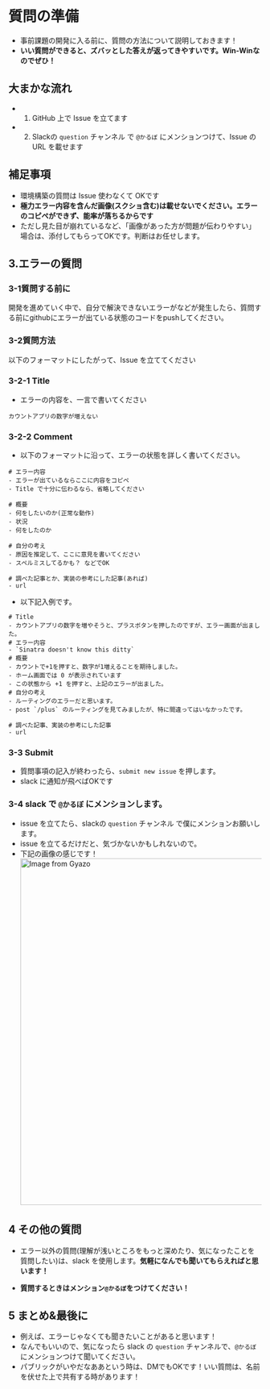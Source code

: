 # 質問の準備
- 事前課題の開発に入る前に、質問の方法について説明しておきます！
- **いい質問ができると、ズバッとした答えが返ってきやすいです。Win-Winなのでぜひ！**

## 大まかな流れ
- 1. GitHub 上で Issue を立てます
- 2. Slackの `question` チャンネル で `@かるぼ` にメンションつけて、Issue の URL を載せます

## 補足事項
- 環境構築の質問は Issue 使わなくて OKです
- **極力エラー内容を含んだ画像(スクショ含む)は載せないでください。エラーのコピペができず、能率が落ちるからです**
- ただし見た目が崩れているなど、「画像があった方が問題が伝わりやすい」場合は、添付してもらってOKです。判断はお任せします。

## 3.エラーの質問
### 3-1質問する前に
開発を進めていく中で、自分で解決できないエラーがなどが発生したら、質問する前にgithubにエラーが出ている状態のコードをpushしてください。

### 3-2質問方法
以下のフォーマットにしたがって、Issue を立ててください

### 3-2-1 Title
- エラーの内容を、一言で書いてください
```
カウントアプリの数字が増えない
```
### 3-2-2 Comment
- 以下のフォーマットに沿って、エラーの状態を詳しく書いてください。
```
# エラー内容
- エラーが出ているならここに内容をコピペ
- Title で十分に伝わるなら、省略してください

# 概要
- 何をしたいのか(正常な動作)
- 状況
- 何をしたのか

# 自分の考え
- 原因を推定して、ここに意見を書いてください
- スペルミスしてるかも？ などでOK

# 調べた記事とか、実装の参考にした記事(あれば)
- url

```

- 以下記入例です。
```
# Title
- カウントアプリの数字を増やそうと、プラスボタンを押したのですが、エラー画面が出ました。
# エラー内容
- `Sinatra doesn't know this ditty`
# 概要
- カウントで+1を押すと、数字が1増えることを期待しました。
- ホーム画面では 0 が表示されています
- この状態から +1 を押すと、上記のエラーが出ました。
# 自分の考え
- ルーティングのエラーだと思います。
- post `/plus` のルーティングを見てみましたが、特に間違ってはいなかったです。

# 調べた記事、実装の参考にした記事
- url

```

### 3-3 Submit
- 質問事項の記入が終わったら、`submit new issue` を押します。
- slack に通知が飛べばOKです

### 3-4 slack で `@かるぼ` にメンションします。
- issue を立てたら、slackの `question` チャンネル で僕にメンションお願いします。
- issue を立てるだけだと、気づかないかもしれないので。
- 下記の画像の感じです！
<a href="https://gyazo.com/9e91c3260dad38db1e24dc77b00d364b"><img src="https://i.gyazo.com/9e91c3260dad38db1e24dc77b00d364b.gif" alt="Image from Gyazo" width="688"/></a>


## 4 その他の質問
- エラー以外の質問(理解が浅いところをもっと深めたり、気になったことを質問したい)は、slack を使用します。**気軽になんでも聞いてもらえればと思います！**

- **質問するときはメンション`@かるぼ`をつけてください！**


## 5 まとめ&最後に
- 例えば、エラーじゃなくても聞きたいことがあると思います！
- なんでもいいので、気になったら slack の `question` チャンネルで、`@かるぼ` にメンションつけて聞いてください。
- パブリックがいやだなああという時は、DMでもOKです！いい質問は、名前を伏せた上で共有する時があります！
